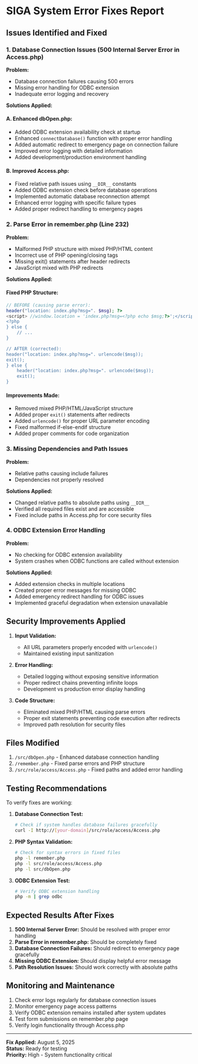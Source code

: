 # SIGA System Error Fixes Report

## Issues Identified and Fixed

### 1. Database Connection Issues (500 Internal Server Error in Access.php)

**Problem:** 
- Database connection failures causing 500 errors
- Missing error handling for ODBC extension
- Inadequate error logging and recovery

**Solutions Applied:**

#### A. Enhanced dbOpen.php:
- Added ODBC extension availability check at startup
- Enhanced `connectDatabase()` function with proper error handling
- Added automatic redirect to emergency page on connection failure
- Improved error logging with detailed information
- Added development/production environment handling

#### B. Improved Access.php:
- Fixed relative path issues using `__DIR__` constants
- Added ODBC extension check before database operations
- Implemented automatic database reconnection attempt
- Enhanced error logging with specific failure types
- Added proper redirect handling to emergency pages

### 2. Parse Error in remember.php (Line 232)

**Problem:**
- Malformed PHP structure with mixed PHP/HTML content
- Incorrect use of PHP opening/closing tags
- Missing exit() statements after header redirects
- JavaScript mixed with PHP redirects

**Solutions Applied:**

#### Fixed PHP Structure:
```php
// BEFORE (causing parse error):
header("location: index.php?msg=". $msg); ?>
<script> //window.location = 'index.php?msg=<?php echo $msg;?>';</script>
<?php 
} else { 
    // ...
}

// AFTER (corrected):
header("location: index.php?msg=". urlencode($msg)); 
exit();
} else { 
    header("location: index.php?msg=". urlencode($msg)); 
    exit();
}
```

#### Improvements Made:
- Removed mixed PHP/HTML/JavaScript structure
- Added proper `exit()` statements after redirects
- Added `urlencode()` for proper URL parameter encoding
- Fixed malformed if-else-endif structure
- Added proper comments for code organization

### 3. Missing Dependencies and Path Issues

**Problem:**
- Relative paths causing include failures
- Dependencies not properly resolved

**Solutions Applied:**
- Changed relative paths to absolute paths using `__DIR__`
- Verified all required files exist and are accessible
- Fixed include paths in Access.php for core security files

### 4. ODBC Extension Error Handling

**Problem:**
- No checking for ODBC extension availability
- System crashes when ODBC functions are called without extension

**Solutions Applied:**
- Added extension checks in multiple locations
- Created proper error messages for missing ODBC
- Added emergency redirect handling for ODBC issues
- Implemented graceful degradation when extension unavailable

## Security Improvements Applied

1. **Input Validation:**
   - All URL parameters properly encoded with `urlencode()`
   - Maintained existing input sanitization

2. **Error Handling:**
   - Detailed logging without exposing sensitive information
   - Proper redirect chains preventing infinite loops
   - Development vs production error display handling

3. **Code Structure:**
   - Eliminated mixed PHP/HTML causing parse errors
   - Proper exit statements preventing code execution after redirects
   - Improved path resolution for security files

## Files Modified

1. `/src/dbOpen.php` - Enhanced database connection handling
2. `/remember.php` - Fixed parse errors and PHP structure
3. `/src/role/access/Access.php` - Fixed paths and added error handling

## Testing Recommendations

To verify fixes are working:

1. **Database Connection Test:**
   ```bash
   # Check if system handles database failures gracefully
   curl -I http://[your-domain]/src/role/access/Access.php
   ```

2. **PHP Syntax Validation:**
   ```bash
   # Check for syntax errors in fixed files
   php -l remember.php
   php -l src/role/access/Access.php
   php -l src/dbOpen.php
   ```

3. **ODBC Extension Test:**
   ```bash
   # Verify ODBC extension handling
   php -m | grep odbc
   ```

## Expected Results After Fixes

1. **500 Internal Server Error:** Should be resolved with proper error handling
2. **Parse Error in remember.php:** Should be completely fixed
3. **Database Connection Failures:** Should redirect to emergency page gracefully
4. **Missing ODBC Extension:** Should display helpful error message
5. **Path Resolution Issues:** Should work correctly with absolute paths

## Monitoring and Maintenance

1. Check error logs regularly for database connection issues
2. Monitor emergency page access patterns
3. Verify ODBC extension remains installed after system updates
4. Test form submissions on remember.php page
5. Verify login functionality through Access.php

---
**Fix Applied:** August 5, 2025  
**Status:** Ready for testing  
**Priority:** High - System functionality critical